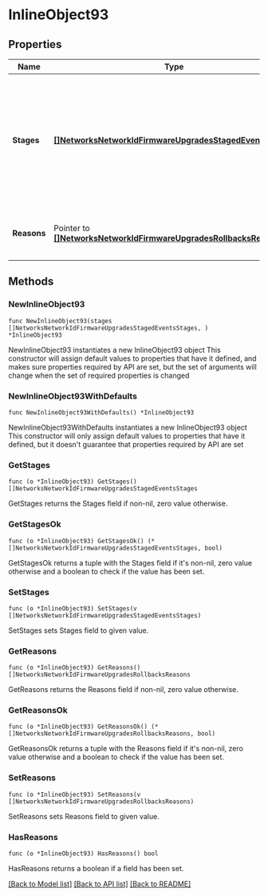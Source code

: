# InlineObject93

## Properties

Name | Type | Description | Notes
------------ | ------------- | ------------- | -------------
**Stages** | [**[]NetworksNetworkIdFirmwareUpgradesStagedEventsStages**](NetworksNetworkIdFirmwareUpgradesStagedEventsStages.md) | All completed or in-progress stages in the network with their new start times. All pending stages will be canceled | 
**Reasons** | Pointer to [**[]NetworksNetworkIdFirmwareUpgradesRollbacksReasons**](NetworksNetworkIdFirmwareUpgradesRollbacksReasons.md) | The reason for rolling back the staged upgrade | [optional] 

## Methods

### NewInlineObject93

`func NewInlineObject93(stages []NetworksNetworkIdFirmwareUpgradesStagedEventsStages, ) *InlineObject93`

NewInlineObject93 instantiates a new InlineObject93 object
This constructor will assign default values to properties that have it defined,
and makes sure properties required by API are set, but the set of arguments
will change when the set of required properties is changed

### NewInlineObject93WithDefaults

`func NewInlineObject93WithDefaults() *InlineObject93`

NewInlineObject93WithDefaults instantiates a new InlineObject93 object
This constructor will only assign default values to properties that have it defined,
but it doesn't guarantee that properties required by API are set

### GetStages

`func (o *InlineObject93) GetStages() []NetworksNetworkIdFirmwareUpgradesStagedEventsStages`

GetStages returns the Stages field if non-nil, zero value otherwise.

### GetStagesOk

`func (o *InlineObject93) GetStagesOk() (*[]NetworksNetworkIdFirmwareUpgradesStagedEventsStages, bool)`

GetStagesOk returns a tuple with the Stages field if it's non-nil, zero value otherwise
and a boolean to check if the value has been set.

### SetStages

`func (o *InlineObject93) SetStages(v []NetworksNetworkIdFirmwareUpgradesStagedEventsStages)`

SetStages sets Stages field to given value.


### GetReasons

`func (o *InlineObject93) GetReasons() []NetworksNetworkIdFirmwareUpgradesRollbacksReasons`

GetReasons returns the Reasons field if non-nil, zero value otherwise.

### GetReasonsOk

`func (o *InlineObject93) GetReasonsOk() (*[]NetworksNetworkIdFirmwareUpgradesRollbacksReasons, bool)`

GetReasonsOk returns a tuple with the Reasons field if it's non-nil, zero value otherwise
and a boolean to check if the value has been set.

### SetReasons

`func (o *InlineObject93) SetReasons(v []NetworksNetworkIdFirmwareUpgradesRollbacksReasons)`

SetReasons sets Reasons field to given value.

### HasReasons

`func (o *InlineObject93) HasReasons() bool`

HasReasons returns a boolean if a field has been set.


[[Back to Model list]](../README.md#documentation-for-models) [[Back to API list]](../README.md#documentation-for-api-endpoints) [[Back to README]](../README.md)


